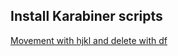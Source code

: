 ## Install Karabiner scripts

[Movement with hjkl and delete with df](karabiner://karabiner/assets/complex_modifications/import?url=%0A%0Ahttps%3A%2F%2Fraw.githubusercontent.com%2Fantonve%2Fdotfiles%2Fmaster%2Fkarabiner%2Fhjkl_movement_with_delete_df.json)
